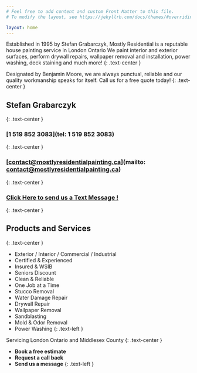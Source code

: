 ```yaml
---
# Feel free to add content and custom Front Matter to this file.
# To modify the layout, see https://jekyllrb.com/docs/themes/#overriding-theme-defaults

layout: home
---
```


Established in 1995 by Stefan Grabarczyk, Mostly Residential is a reputable house painting service in London Ontario We paint interior and exterior surfaces, perform drywall repairs, wallpaper removal and installation, power washing, deck staining and much more!
{: .text-center	}


Designated by Benjamin Moore, we are always punctual, reliable and our quality workmanship speaks for itself. Call us for a free quote today!
{: .text-center	}


Stefan Grabarczyk
-----------------
{: .text-center	}


### [1 519 852 3083](tel: 1 519 852 3083)
{: .text-center	}

### [contact@mostlyresidentialpainting.ca](mailto: contact@mostlyresidentialpainting.ca)
{: .text-center	}

### [Click Here to send us a Text Message !](sms:15198523083)
{: .text-center	}


Products and Services
---------------------
{: .text-center	}


*   Exterior / Interior / Commercial / Industrial
*   Certified & Experienced
*   Insured & WSIB
*   Seniors Discount
*   Clean & Reliable
*   One Job at a Time
*   Stucco Removal
*   Water Damage Repair
*   Drywall Repair
*   Wallpaper Removal
*   Sandblasting
*   Mold & Odor Removal
*   Power Washing
{: .text-left	}



Servicing London Ontario and Middlesex County
{: .text-center	}



*   **Book a free estimate**
*   **Request a call back**
*   **Send us a message**
{: .text-left	}
